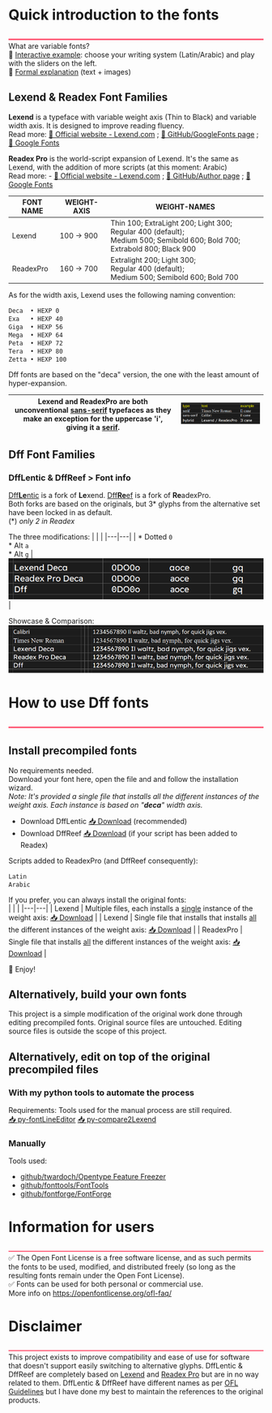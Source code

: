 # Quick introduction to the fonts
![Purple line](/DffAssets/imgs-for-docs/svg--900x05--c--ff5975.svg)<br>
What are variable fonts? <br>
     🔗 [Interactive example](https://fonts.google.com/specimen/Readex+Pro/tester): choose your writing system (Latin/Arabic) and play with the sliders on the left.<br>
     🔗 [Formal explanation](https://fonts.google.com/knowledge/introducing_type/introducing_variable_fonts) (text + images)

## Lexend & Readex Font Families
**Lexend** is a typeface with variable weight axis (Thin to Black) and variable width axis. It is designed to improve reading fluency. <br>
Read more: [🔗 Official website - Lexend.com](https://www.lexend.com/) ; [🔗 GitHub/GoogleFonts page](https://github.com/googlefonts/lexend) ; [🔗 Google Fonts](https://fonts.google.com/specimen/Lexend)

**Readex Pro** is the world-script expansion of Lexend. It's the same as Lexend, with the addition of more scripts (at this moment: Arabic) <br>
Read more: - [🔗 Official website - Lexend.com](https://www.lexend.com/) ; [🔗 GitHub/Author page](https://github.com/ThomasJockin/readexpro) ; [🔗 Google Fonts](https://fonts.google.com/specimen/Readex+Pro)

| FONT NAME | WEIGHT-AXIS | WEIGHT-NAMES | 
|---|---|---|
| Lexend | 100 → 900 | Thin 100; ExtraLight 200; Light 300; <br>Regular 400 (default);<br>Medium 500; Semibold 600; Bold 700; Extrabold 800; Black 900 |
| ReadexPro | 160 → 700 | Extralight 200; Light 300; <br>Regular 400 (default); <br>Medium 500; Semibold 600; Bold 700 |

As for the width axis, Lexend uses the following naming convention: <br>
```
Deca  • HEXP 0
Exa   • HEXP 40
Giga  • HEXP 56
Mega  • HEXP 64
Peta  • HEXP 72
Tera  • HEXP 80
Zetta • HEXP 100
```
Dff fonts are based on the "deca" version, the one with the least amount of hyper-expansion. <br>

| Lexend and ReadexPro are both unconventional [sans-serif](https://en.wikipedia.org/wiki/Sans-serif) typefaces as they make an exception for the uppercase 'i', giving it a [serif](https://en.wikipedia.org/wiki/Serif). | ![Serif explanation](/DffAssets/images/serif-explanation.png) |
|---|---|

## Dff Font Families
### DffLentic & DffReef > Font info
[Dff**Le**ntic](https://github.com/horseDeveloper/DffLentic) is a fork of **Le**xend. [Dff**Re**ef](https://github.com/horseDeveloper/DffReef) is a fork of **Re**adexPro. <br>
Both forks are based on the originals, but 3* glyphs from the alternative set have been locked in as default. <br>
(*) _only 2 in Readex_

The three modifications:
| | |
|---|---|
| * Dotted `0`<br>* Alt `a`<br>* Alt `g` | ![Differences between Lexend and Dff](/DffAssets/images/Lexend-Readex-Dff-differences.png) |

Showcase & Comparison:
![Full comparison](/DffAssets/images/full-comparison.png)


# How to use Dff fonts
![Purple line](/DffAssets/imgs-for-docs/svg--900x05--c--ff5975.svg)<br>
## Install precompiled fonts
No requirements needed. <br>
Download your font here, open the file and and follow the installation wizard. <br>
_Note: It's provided a single file that installs all the different instances of the weight axis. Each instance is based on "**deca**" width axis._
  * Download DffLentic [📥 Download](https://github.com/horseDeveloper/DffLentic/tree/main/DffFonts) (recommended) <br>
  * Download DffReef [📥 Download](https://github.com/horseDeveloper/DffReef/tree/master/DffFonts) (if your script has been added to Readex)

Scripts added to ReadexPro (and DffReef consequently): 
```
Latin
Arabic
```

If you prefer, you can always install the original fonts:<br>
| | |
|---|---|
| Lexend | Multiple files, each installs a <ins>single</ins> instance of the weight axis: [📥 Download](https://github.com/googlefonts/lexend/tree/main/fonts) |
| Lexend | Single file that installs that installs <ins>all</ins> the different instances of the weight axis: [📥 Download](https://github.com/googlefonts/lexend/tree/main/fonts/lexend/variable) |
| ReadexPro | Single file that installs <ins>all</ins> the different instances of the weight axis: [📥 Download](https://github.com/ThomasJockin/readexpro/tree/master/fonts/variable) |

🎉 Enjoy!

## Alternatively, build your own fonts
This project is a simple modification of the original work done through editing precompiled fonts. Original source files are untouched. Editing source files is outside the scope of this project.

## Alternatively, edit on top of the original precompiled files
### With my python tools to automate the process
Requirements: Tools used for the manual process are still required.<br>
[📥 py-fontLineEditor](https://github.com/horseDeveloper/py-fontLineEditor)
[📥 py-compare2Lexend](https://github.com/horseDeveloper/py-compare2Lexend/tree/master)

### Manually
Tools used:
* [github/twardoch/Opentype Feature Freezer](https://github.com/twardoch/fonttools-opentype-feature-freezer)
* [github/fonttools/FontTools](https://github.com/fonttools/fonttools)
* [github/fontforge/FontForge](https://github.com/fontforge/fontforge)

# Information for users
![Purple line](/DffAssets/imgs-for-docs/svg--900x05--c--ff5975.svg)<br>
✅ The Open Font License is a free software license, and as such permits the fonts to be used, modified, and distributed freely (so long as the resulting fonts remain under the Open Font License).<br>
✅ Fonts can be used for both personal or commercial use.<br>
More info on https://openfontlicense.org/ofl-faq/

# Disclaimer
![Purple line](/DffAssets/imgs-for-docs/svg--900x05--c--ff5975.svg)<br>
This project exists to improve compatibility and ease of use for software that doesn't support easily switching to alternative glyphs. DffLentic & DffReef are completely based on [Lexend](https://www.lexend.com/) and [Readex Pro](https://github.com/ThomasJockin/readexpro) but are in no way related to them. DffLentic & DffReef have different names as per [OFL Guidelines](https://openfontlicense.org/how-to-modify-ofl-fonts/) but I have done my best to maintain the references to the original products.
